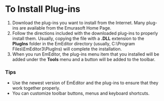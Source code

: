 # To Install Plug-ins

1. Download the plug-ins you want to install from the Internet. Many plug-ins
are available from the Emurasoft Home Page.
2. Follow the directions included with the downloaded plug-ins to properly
install them. Usually, copying the file with a **.DLL** extension to the
**PlugIns** folder in the EmEditor directory (usually, C:\\Program Files\\EmEditor3\\PlugIns)
will complete the installation.
3. When you run EmEditor, the plug-ins menu item that you installed will be
added under the **Tools** menu and a button will be added to the toolbar.

### Tips

- Use the newest version of EmEditor and the plug-ins to ensure that they
work together properly.
- You can customize toolbar buttons, menus and keyboard shortcuts.

